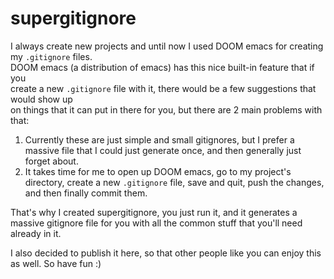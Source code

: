 # supergitignore

I always create new projects and until now I used DOOM emacs for creating my `.gitignore` files.<br />
DOOM emacs (a distribution of emacs) has this nice built-in feature that if you<br />
create a new `.gitignore` file with it, there would be a few suggestions that would show up<br />
on things that it can put in there for you, but there are 2 main problems with that:

1. Currently these are just simple and small gitignores, but I prefer a massive file that I could just generate once, and then generally just forget about.<Br />
2. It takes time for me to open up DOOM emacs, go to my project's directory, create a new `.gitignore` file, save and quit, push the changes, and then finally commit them.

That's why I created supergitignore, you just run it, and it generates a massive gitignore file for you with all the common stuff that you'll need already in it.

I also decided to publish it here, so that other people like you can enjoy this as well. So have fun :)
